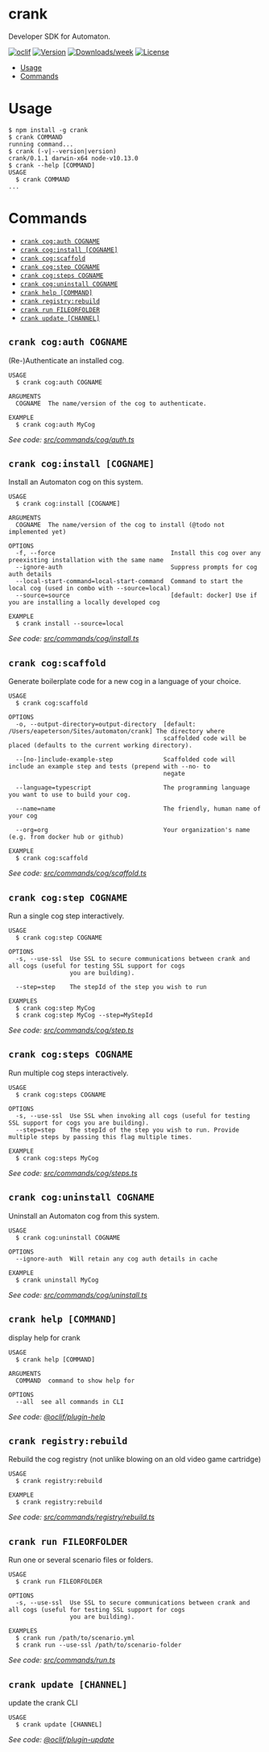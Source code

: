 crank
=====

Developer SDK for Automaton.

[![oclif](https://img.shields.io/badge/cli-oclif-brightgreen.svg)](https://oclif.io)
[![Version](https://img.shields.io/npm/v/crank.svg)](https://npmjs.org/package/crank)
[![Downloads/week](https://img.shields.io/npm/dw/crank.svg)](https://npmjs.org/package/crank)
[![License](https://img.shields.io/npm/l/crank.svg)](https://github.com/the-automaton/crank/blob/master/package.json)

<!-- toc -->
* [Usage](#usage)
* [Commands](#commands)
<!-- tocstop -->
# Usage
<!-- usage -->
```sh-session
$ npm install -g crank
$ crank COMMAND
running command...
$ crank (-v|--version|version)
crank/0.1.1 darwin-x64 node-v10.13.0
$ crank --help [COMMAND]
USAGE
  $ crank COMMAND
...
```
<!-- usagestop -->
# Commands
<!-- commands -->
* [`crank cog:auth COGNAME`](#crank-cogauth-cogname)
* [`crank cog:install [COGNAME]`](#crank-coginstall-cogname)
* [`crank cog:scaffold`](#crank-cogscaffold)
* [`crank cog:step COGNAME`](#crank-cogstep-cogname)
* [`crank cog:steps COGNAME`](#crank-cogsteps-cogname)
* [`crank cog:uninstall COGNAME`](#crank-coguninstall-cogname)
* [`crank help [COMMAND]`](#crank-help-command)
* [`crank registry:rebuild`](#crank-registryrebuild)
* [`crank run FILEORFOLDER`](#crank-run-fileorfolder)
* [`crank update [CHANNEL]`](#crank-update-channel)

## `crank cog:auth COGNAME`

(Re-)Authenticate an installed cog.

```
USAGE
  $ crank cog:auth COGNAME

ARGUMENTS
  COGNAME  The name/version of the cog to authenticate.

EXAMPLE
  $ crank cog:auth MyCog
```

_See code: [src/commands/cog/auth.ts](https://github.com/the-automaton/crank/blob/v0.1.1/src/commands/cog/auth.ts)_

## `crank cog:install [COGNAME]`

Install an Automaton cog on this system.

```
USAGE
  $ crank cog:install [COGNAME]

ARGUMENTS
  COGNAME  The name/version of the cog to install (@todo not implemented yet)

OPTIONS
  -f, --force                                Install this cog over any preexisting installation with the same name
  --ignore-auth                              Suppress prompts for cog auth details
  --local-start-command=local-start-command  Command to start the local cog (used in combo with --source=local)
  --source=source                            [default: docker] Use if you are installing a locally developed cog

EXAMPLE
  $ crank install --source=local
```

_See code: [src/commands/cog/install.ts](https://github.com/the-automaton/crank/blob/v0.1.1/src/commands/cog/install.ts)_

## `crank cog:scaffold`

Generate boilerplate code for a new cog in a language of your choice.

```
USAGE
  $ crank cog:scaffold

OPTIONS
  -o, --output-directory=output-directory  [default: /Users/eapeterson/Sites/automaton/crank] The directory where
                                           scaffolded code will be placed (defaults to the current working directory).

  --[no-]include-example-step              Scaffolded code will include an example step and tests (prepend with --no- to
                                           negate

  --language=typescript                    The programming language you want to use to build your cog.

  --name=name                              The friendly, human name of your cog

  --org=org                                Your organization's name (e.g. from docker hub or github)

EXAMPLE
  $ crank cog:scaffold
```

_See code: [src/commands/cog/scaffold.ts](https://github.com/the-automaton/crank/blob/v0.1.1/src/commands/cog/scaffold.ts)_

## `crank cog:step COGNAME`

Run a single cog step interactively.

```
USAGE
  $ crank cog:step COGNAME

OPTIONS
  -s, --use-ssl  Use SSL to secure communications between crank and all cogs (useful for testing SSL support for cogs
                 you are building).

  --step=step    The stepId of the step you wish to run

EXAMPLES
  $ crank cog:step MyCog
  $ crank cog:step MyCog --step=MyStepId
```

_See code: [src/commands/cog/step.ts](https://github.com/the-automaton/crank/blob/v0.1.1/src/commands/cog/step.ts)_

## `crank cog:steps COGNAME`

Run multiple cog steps interactively.

```
USAGE
  $ crank cog:steps COGNAME

OPTIONS
  -s, --use-ssl  Use SSL when invoking all cogs (useful for testing SSL support for cogs you are building).
  --step=step    The stepId of the step you wish to run. Provide multiple steps by passing this flag multiple times.

EXAMPLE
  $ crank cog:steps MyCog
```

_See code: [src/commands/cog/steps.ts](https://github.com/the-automaton/crank/blob/v0.1.1/src/commands/cog/steps.ts)_

## `crank cog:uninstall COGNAME`

Uninstall an Automaton cog from this system.

```
USAGE
  $ crank cog:uninstall COGNAME

OPTIONS
  --ignore-auth  Will retain any cog auth details in cache

EXAMPLE
  $ crank uninstall MyCog
```

_See code: [src/commands/cog/uninstall.ts](https://github.com/the-automaton/crank/blob/v0.1.1/src/commands/cog/uninstall.ts)_

## `crank help [COMMAND]`

display help for crank

```
USAGE
  $ crank help [COMMAND]

ARGUMENTS
  COMMAND  command to show help for

OPTIONS
  --all  see all commands in CLI
```

_See code: [@oclif/plugin-help](https://github.com/oclif/plugin-help/blob/v2.2.0/src/commands/help.ts)_

## `crank registry:rebuild`

Rebuild the cog registry (not unlike blowing on an old video game cartridge)

```
USAGE
  $ crank registry:rebuild

EXAMPLE
  $ crank registry:rebuild
```

_See code: [src/commands/registry/rebuild.ts](https://github.com/the-automaton/crank/blob/v0.1.1/src/commands/registry/rebuild.ts)_

## `crank run FILEORFOLDER`

Run one or several scenario files or folders.

```
USAGE
  $ crank run FILEORFOLDER

OPTIONS
  -s, --use-ssl  Use SSL to secure communications between crank and all cogs (useful for testing SSL support for cogs
                 you are building).

EXAMPLES
  $ crank run /path/to/scenario.yml
  $ crank run --use-ssl /path/to/scenario-folder
```

_See code: [src/commands/run.ts](https://github.com/the-automaton/crank/blob/v0.1.1/src/commands/run.ts)_

## `crank update [CHANNEL]`

update the crank CLI

```
USAGE
  $ crank update [CHANNEL]
```

_See code: [@oclif/plugin-update](https://github.com/oclif/plugin-update/blob/v1.3.9/src/commands/update.ts)_
<!-- commandsstop -->
